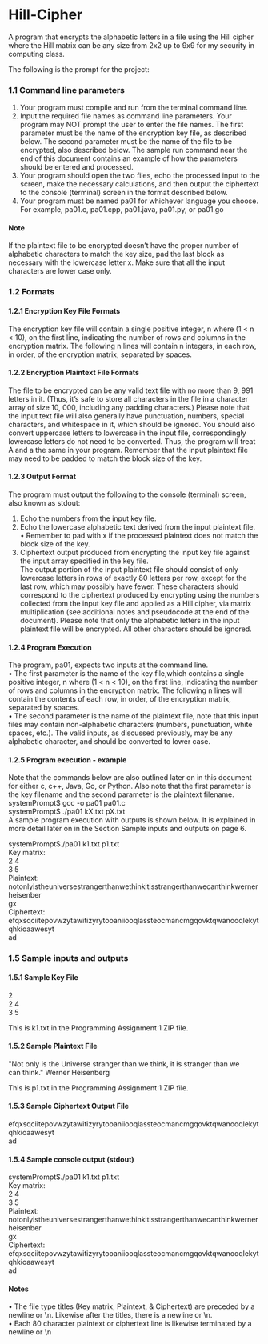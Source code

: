 # Hill-Cipher
A program that encrypts the alphabetic letters in a file using the Hill cipher where the Hill matrix can be any size from 2x2 up to 9x9 for my security in computing class. 

The following is the prompt for the project:  

### 1.1 Command line parameters
1. Your program must compile and run from the terminal command line.  
2. Input the required file names as command line parameters. Your program may NOT
prompt the user to enter the file names. The first parameter must be the name of the
encryption key file, as described below. The second parameter must be the name of the
file to be encrypted, also described below. The sample run command near the end of this
document contains an example of how the parameters should be entered and processed.  
3. Your program should open the two files, echo the processed input to the screen, make the
necessary calculations, and then output the ciphertext to the console (terminal) screen in
the format described below.  
4. Your program must be named pa01 for whichever language you choose. For example,
pa01.c, pa01.cpp, pa01.java, pa01.py, or pa01.go  

#### Note
If the plaintext file to be encrypted doesn’t have the proper number of alphabetic characters to
match the key size, pad the last block as necessary with the lowercase letter x. Make sure that all
the input characters are lower case only.  
### 1.2 Formats  
#### 1.2.1 Encryption Key File Formats
The encryption key file will contain a single positive integer, n where (1 < n < 10), on the first
line, indicating the number of rows and columns in the encryption matrix. The following n lines
will contain n integers, in each row, in order, of the encryption matrix, separated by spaces.  
#### 1.2.2 Encryption Plaintext File Formats
The file to be encrypted can be any valid text file with no more than 9, 991 letters in it. (Thus,
it’s safe to store all characters in the file in a character array of size 10, 000, including any
padding characters.) Please note that the input text file will also generally have punctuation,
numbers, special characters, and whitespace in it, which should be ignored. You should also
convert uppercase letters to lowercase in the input file, correspondingly lowercase letters do
not need to be converted. Thus, the program will treat A and a the same in your program.
Remember that the input plaintext file may need to be padded to match the block size of the
key.  
#### 1.2.3 Output Format
The program must output the following to the console (terminal) screen, also known as stdout:  
1. Echo the numbers from the input key file.   
2. Echo the lowercase alphabetic text derived from the input plaintext file.    
• Remember to pad with x if the processed plaintext does not match the block size of
the key.  
3. Ciphertext output produced from encrypting the input key file against the input array
specified in the key file.  
The output portion of the input plaintext file should consist of only lowercase letters in rows of
exactly 80 letters per row, except for the last row, which may possibly have fewer. These
characters should correspond to the ciphertext produced by encrypting using the numbers
collected from the input key file and applied as a Hill cipher, via matrix multiplication (see
additional notes and pseudocode at the end of the document). Please note that only the
alphabetic letters in the input plaintext file will be encrypted. All other characters should be
ignored.

#### 1.2.4 Program Execution
The program, pa01, expects two inputs at the command line.  
• The first parameter is the name of the key file,which contains a single positive integer, n
where (1 < n < 10), on the first line, indicating the number of rows and columns in the
encryption matrix. The following n lines will contain the contents of each row, in order,
of the encryption matrix, separated by spaces.  
• The second parameter is the name of the plaintext file, note that this input files may
contain non-alphabetic characters (numbers, punctuation, white spaces, etc.). The valid
inputs, as discussed previously, may be any alphabetic character, and should be
converted to lower case.  
#### 1.2.5 Program execution - example
Note that the commands below are also outlined later on in this document for either c, c++, Java,
Go, or Python. Also note that the first parameter is the key filename and the second parameter
is the plaintext filename.  
systemPrompt$ gcc -o pa01 pa01.c  
systemPrompt$ ./pa01 kX.txt pX.txt  
A sample program execution with outputs is shown below. It is explained in more detail later on
in the Section Sample inputs and outputs on page 6.  

systemPrompt$./pa01 k1.txt p1.txt  
Key matrix:  
2 4  
3 5  
Plaintext:  
notonlyistheuniversestrangerthanwethinkitisstrangerthanwecanthinkwernerheisenber  
gx  
Ciphertext:  
efqxsqciitepovwzytawitizyrytooaniiooqlassteocmancmgqovktqwanooqlekytqhkioaawesyt  
ad  

### 1.5 Sample inputs and outputs  
#### 1.5.1 Sample Key File  
2  
2 4  
3 5  

This is k1.txt in the Programming Assignment 1 ZIP file.  

#### 1.5.2 Sample Plaintext File  
"Not only is the Universe stranger than we think, it is stranger than we  
can think." Werner Heisenberg  

This is p1.txt in the Programming Assignment 1 ZIP file.  

#### 1.5.3 Sample Ciphertext Output File  
efqxsqciitepovwzytawitizyrytooaniiooqlassteocmancmgqovktqwanooqlekytqhkioaawesyt  
ad  

#### 1.5.4 Sample console output (stdout)  
systemPrompt$./pa01 k1.txt p1.txt  
Key matrix:  
2 4  
3 5  
Plaintext:  
notonlyistheuniversestrangerthanwethinkitisstrangerthanwecanthinkwernerheisenber  
gx  
Ciphertext:  
efqxsqciitepovwzytawitizyrytooaniiooqlassteocmancmgqovktqwanooqlekytqhkioaawesyt  
ad  

#### Notes  
• The file type titles (Key matrix, Plaintext, & Ciphertext) are preceded by a newline or \n.
Likewise after the titles, there is a newline or \n.  
• Each 80 character plaintext or ciphertext line is likewise terminated by a newline or \n
